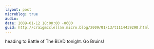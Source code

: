 ```yaml
---
layout: post
microblog: true
audio: 
date: 2009-01-12 18:00:00 -0600
guid: http://craigmcclellan.micro.blog/2009/01/13/t1114439298.html
---
```

heading to Battle of The BLVD tonight. Go Bruins!
